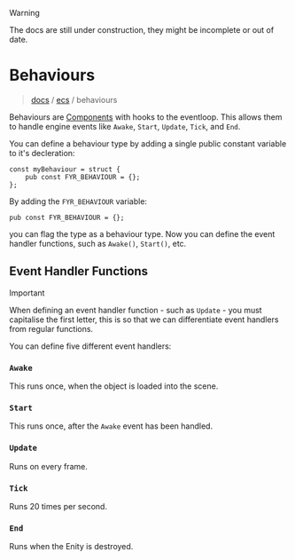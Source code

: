 > [!WARNING]
> The docs are still under construction, they might be incomplete or out of date.

# Behaviours

> [docs](../README.md) / [ecs](./README.md) / behaviours

Behaviours are [Components](./components.md) with hooks to the eventloop. This allows them to handle engine events like `Awake`, `Start`, `Update`, `Tick`, and `End`.

You can define a behaviour type by adding a single public constant variable to it's decleration:

```zig
const myBehaviour = struct {
    pub const FYR_BEHAVIOUR = {};
};
```

By adding the `FYR_BEHAVIOUR` variable:

```zig
pub const FYR_BEHAVIOUR = {};
```

you can flag the type as a behaviour type. Now you can define the event handler functions, such as `Awake()`, `Start()`, etc.

## Event Handler Functions

> [!IMPORTANT]
> When defining an event handler function - such as `Update` - you must capitalise the first letter, this is so that we can differentiate event handlers from regular functions.

You can define five different event handlers:

### `Awake`

This runs once, when the object is loaded into the scene.

### `Start`

This runs once, after the `Awake` event has been handled.

### `Update`

Runs on every frame.

### `Tick`

Runs 20 times per second.

### `End`

Runs when the Enity is destroyed.
